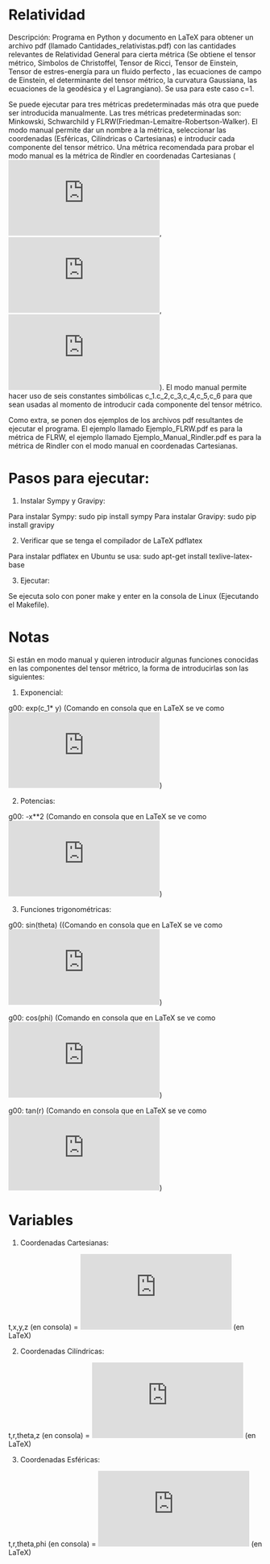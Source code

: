# Relatividad

Descripción: Programa en Python y documento en LaTeX para obtener un archivo pdf (llamado Cantidades_relativistas.pdf) con las cantidades relevantes de Relatividad General para cierta métrica (Se obtiene el tensor métrico, Símbolos de Christoffel, Tensor de Ricci, Tensor de Einstein, Tensor de estres-energía para un fluido perfecto , las ecuaciones de campo de Einstein, el determinante del tensor métrico, la curvatura Gaussiana, las ecuaciones de la geodésica y el Lagrangiano). Se usa para este caso c=1.

Se puede ejecutar para tres métricas predeterminadas más otra que puede ser introducida manualmente. Las tres métricas predeterminadas son: Minkowski, Schwarchild y FLRW(Friedman-Lemaitre-Robertson-Walker). El modo manual permite dar un nombre a la métrica, seleccionar las coordenadas (Esféricas, Cilíndricas o Cartesianas) e introducir cada componente del tensor métrico. Una métrica recomendada para probar el modo manual es la métrica de Rindler en coordenadas Cartesianas (![equation](https://latex.codecogs.com/gif.latex?g_%7B00%7D%3D%20-x%5E2), ![equation](https://latex.codecogs.com/gif.latex?g_%7B11%7D%3Dg_%7B22%7D%3Dg_%7B33%7D%3D1),![equation](https://latex.codecogs.com/gif.latex?g_%7B%5Cmu%5Cnu%7D%3D0%20%28%5Cmu%5Cneq%20%5Cnu%29)). El modo manual permite hacer uso de seis constantes simbólicas c_1.c_2,c_3,c_4,c_5,c_6 para que sean usadas al momento de introducir cada componente del tensor métrico.

Como extra, se ponen dos ejemplos de los archivos pdf resultantes de ejecutar el programa. El ejemplo llamado Ejemplo_FLRW.pdf es para la métrica de FLRW, el ejemplo llamado Ejemplo_Manual_Rindler.pdf es para la métrica de Rindler con el modo manual en coordenadas Cartesianas.

# Pasos para ejecutar:

1. Instalar Sympy y Gravipy:

Para instalar Sympy: sudo pip install sympy
Para instalar Gravipy: sudo pip install gravipy

2. Verificar que se tenga el compilador de LaTeX pdflatex

Para instalar pdflatex en Ubuntu se usa: sudo apt-get install texlive-latex-base 

3. Ejecutar:

Se ejecuta solo con poner make y enter en la consola de Linux (Ejecutando el Makefile).

# Notas

Si están en modo manual y quieren introducir algunas funciones conocidas en las componentes del tensor métrico, la forma de introducirlas son las siguientes:

1. Exponencial:

g00: exp(c_1* y) (Comando en consola que en LaTeX se ve como ![equation](https://latex.codecogs.com/gif.latex?e%5E%7Bc_1y%7D))

2. Potencias:

g00: -x**2 (Comando en consola que en LaTeX se ve como ![equation](https://latex.codecogs.com/gif.latex?-x%5E2))

3. Funciones trigonométricas:

g00: sin(theta) ((Comando en consola que en LaTeX se ve como ![equation](https://latex.codecogs.com/gif.latex?%5Csin%28%5Ctheta%29))

g00: cos(phi)   (Comando en consola que en LaTeX se ve como ![equation](https://latex.codecogs.com/gif.latex?%5Ccos%28%5Cphi%29))

g00: tan(r)   (Comando en consola que en LaTeX se ve como![equation](https://latex.codecogs.com/gif.latex?%5Ctan%28r%29))

# Variables

1. Coordenadas Cartesianas:

t,x,y,z (en consola) = ![equation](https://latex.codecogs.com/gif.latex?t%2Cx%2Cy%2Cz) (en LaTeX)


2. Coordenadas Cilíndricas:

t,r,theta,z (en consola) =  ![equation](https://latex.codecogs.com/gif.latex?t%2Cr%2C%5Ctheta%2Cz) (en LaTeX)

3. Coordenadas Esféricas:

t,r,theta,phi (en consola) =  ![equation](https://latex.codecogs.com/gif.latex?t%2Cr%2C%5Ctheta%2C%5Cphi) (en LaTeX)


